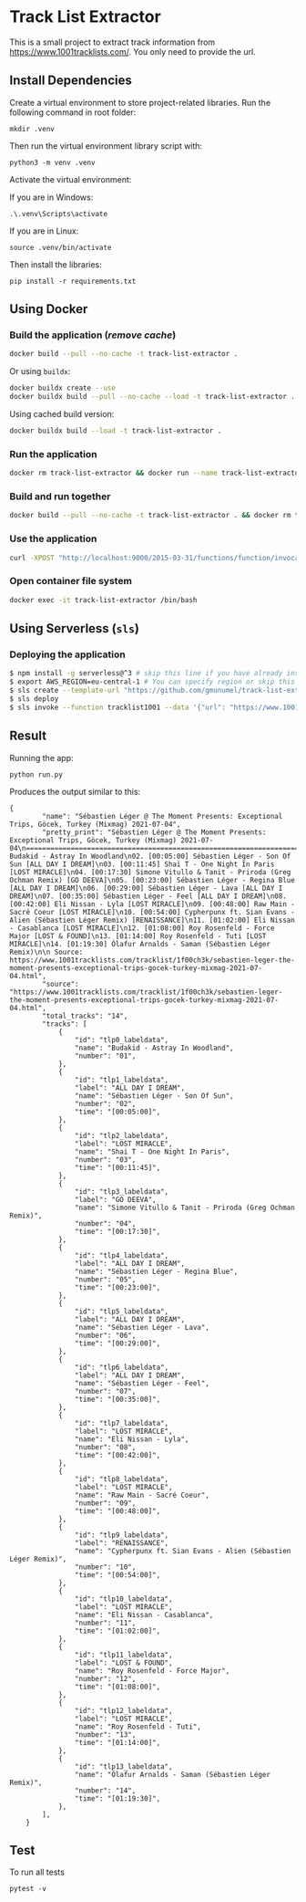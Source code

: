 # Track List Extractor

This is a small project to extract track information from https://www.1001tracklists.com/. You only need to provide the url.

## Install Dependencies

Create a virtual environment to store project-related libraries. Run the following command in root folder:

    mkdir .venv

Then run the virtual environment library script with:

    python3 -m venv .venv

Activate the virtual environment:

If you are in Windows:

    .\.venv\Scripts\activate

If you are in Linux:

    source .venv/bin/activate

Then install the libraries:

    pip install -r requirements.txt

## Using Docker

### Build the application (_remove cache_)

```bash
docker build --pull --no-cache -t track-list-extractor .
```

Or using `buildx`:

```bash
docker buildx create --use
docker buildx build --pull --no-cache --load -t track-list-extractor .
```

Using cached build version:

```bash
docker buildx build --load -t track-list-extractor .
```

### Run the application

```bash
docker rm track-list-extractor && docker run --name track-list-extractor -p 9000:8080 track-list-extractor
```

### Build and run together

```bash
docker build --pull --no-cache -t track-list-extractor . && docker rm track-list-extractor && docker run --name track-list-extractor -p 9000:8080 track-list-extractor
```

### Use the application

```bash
curl -XPOST "http://localhost:9000/2015-03-31/functions/function/invocations" -d '{"url": "https://www.1001tracklists.com/tracklist/1f00ch3k/sebastien-leger-the-moment-presents-exceptional-trips-gocek-turkey-mixmag-2021-07-04.html"}'
```

### Open container file system

```bash
docker exec -it track-list-extractor /bin/bash
```

## Using Serverless (`sls`)

### Deploying the application

```bash
$ npm install -g serverless@^3 # skip this line if you have already installed Serverless Framework
$ export AWS_REGION=eu-central-1 # You can specify region or skip this line. us-east-1 will be used by default.
$ sls create --template-url "https://github.com/gmunumel/track-list-extractor/tree/main" --path docker-selenium-lambda-tracklist1001 && cd $_
$ sls deploy
$ sls invoke --function tracklist1001 --data '{"url": "https://www.1001tracklists.com/tracklist/1f00ch3k/sebastien-leger-the-moment-presents-exceptional-trips-gocek-turkey-mixmag-2021-07-04.html"}' # Done
```

## Result

Running the app:

```
python run.py
```

Produces the output similar to this:

```
{
        "name": "Sébastien Léger @ The Moment Presents: Exceptional Trips, Göcek, Turkey (Mixmag) 2021-07-04",
        "pretty_print": "Sébastien Léger @ The Moment Presents: Exceptional Trips, Göcek, Turkey (Mixmag) 2021-07-04\n===========================================================================================\n01. Budakid - Astray In Woodland\n02. [00:05:00] Sébastien Léger - Son Of Sun [ALL DAY I DREAM]\n03. [00:11:45] Shai T - One Night In Paris [LOST MIRACLE]\n04. [00:17:30] Simone Vitullo & Tanit - Priroda (Greg Ochman Remix) [GO DEEVA]\n05. [00:23:00] Sébastien Léger - Regina Blue [ALL DAY I DREAM]\n06. [00:29:00] Sébastien Léger - Lava [ALL DAY I DREAM]\n07. [00:35:00] Sébastien Léger - Feel [ALL DAY I DREAM]\n08. [00:42:00] Eli Nissan - Lyla [LOST MIRACLE]\n09. [00:48:00] Raw Main - Sacré Coeur [LOST MIRACLE]\n10. [00:54:00] Cypherpunx ft. Sian Evans - Alien (Sébastien Léger Remix) [RENAISSANCE]\n11. [01:02:00] Eli Nissan - Casablanca [LOST MIRACLE]\n12. [01:08:00] Roy Rosenfeld - Force Major [LOST & FOUND]\n13. [01:14:00] Roy Rosenfeld - Tuti [LOST MIRACLE]\n14. [01:19:30] Ólafur Arnalds - Saman (Sébastien Léger Remix)\n\n Source: https://www.1001tracklists.com/tracklist/1f00ch3k/sebastien-leger-the-moment-presents-exceptional-trips-gocek-turkey-mixmag-2021-07-04.html",
        "source": "https://www.1001tracklists.com/tracklist/1f00ch3k/sebastien-leger-the-moment-presents-exceptional-trips-gocek-turkey-mixmag-2021-07-04.html",
        "total_tracks": "14",
        "tracks": [
            {
                "id": "tlp0_labeldata",
                "name": "Budakid - Astray In Woodland",
                "number": "01",
            },
            {
                "id": "tlp1_labeldata",
                "label": "ALL DAY I DREAM",
                "name": "Sébastien Léger - Son Of Sun",
                "number": "02",
                "time": "[00:05:00]",
            },
            {
                "id": "tlp2_labeldata",
                "label": "LOST MIRACLE",
                "name": "Shai T - One Night In Paris",
                "number": "03",
                "time": "[00:11:45]",
            },
            {
                "id": "tlp3_labeldata",
                "label": "GO DEEVA",
                "name": "Simone Vitullo & Tanit - Priroda (Greg Ochman Remix)",
                "number": "04",
                "time": "[00:17:30]",
            },
            {
                "id": "tlp4_labeldata",
                "label": "ALL DAY I DREAM",
                "name": "Sébastien Léger - Regina Blue",
                "number": "05",
                "time": "[00:23:00]",
            },
            {
                "id": "tlp5_labeldata",
                "label": "ALL DAY I DREAM",
                "name": "Sébastien Léger - Lava",
                "number": "06",
                "time": "[00:29:00]",
            },
            {
                "id": "tlp6_labeldata",
                "label": "ALL DAY I DREAM",
                "name": "Sébastien Léger - Feel",
                "number": "07",
                "time": "[00:35:00]",
            },
            {
                "id": "tlp7_labeldata",
                "label": "LOST MIRACLE",
                "name": "Eli Nissan - Lyla",
                "number": "08",
                "time": "[00:42:00]",
            },
            {
                "id": "tlp8_labeldata",
                "label": "LOST MIRACLE",
                "name": "Raw Main - Sacré Coeur",
                "number": "09",
                "time": "[00:48:00]",
            },
            {
                "id": "tlp9_labeldata",
                "label": "RENAISSANCE",
                "name": "Cypherpunx ft. Sian Evans - Alien (Sébastien Léger Remix)",
                "number": "10",
                "time": "[00:54:00]",
            },
            {
                "id": "tlp10_labeldata",
                "label": "LOST MIRACLE",
                "name": "Eli Nissan - Casablanca",
                "number": "11",
                "time": "[01:02:00]",
            },
            {
                "id": "tlp11_labeldata",
                "label": "LOST & FOUND",
                "name": "Roy Rosenfeld - Force Major",
                "number": "12",
                "time": "[01:08:00]",
            },
            {
                "id": "tlp12_labeldata",
                "label": "LOST MIRACLE",
                "name": "Roy Rosenfeld - Tuti",
                "number": "13",
                "time": "[01:14:00]",
            },
            {
                "id": "tlp13_labeldata",
                "name": "Ólafur Arnalds - Saman (Sébastien Léger Remix)",
                "number": "14",
                "time": "[01:19:30]",
            },
        ],
    }
```

## Test

To run all tests

```
pytest -v
```
